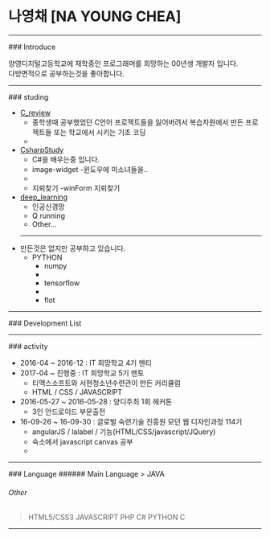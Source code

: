 # 나영채 [NA YOUNG CHEA]
<hr/>
### Introduce
<p>
양영디지털고등학교에 재학중인 프로그래머를 희망하는 00년생 개발자 입니다.<br>
다방면적으로 공부하는것을 좋아합니다.<br>
</p>
<hr/>
### studing
<ul>
<li><a href="#">C_review</a>
<ul>
<li>중학생때 공부했었던 C언어 프로젝트들을 잃어버려서 복습차원에서 만든 프로젝트들 또는 학교에서 시키는 기초 코딩<li>
</ul>
</li>

<li><a href="#">CsharpStudy</a>
<ul>
<li>C#을 배우는중 입니다.</li>
<li>image-widget -윈도우에 미소녀들을..<li>
<li>지뢰찾기 -winForm 지뢰찾기</li>
</ul>
</li>

<li><a href="#">deep_learning</a>
<ul>
<li>인공신경망</li>
<li>Q running</li>
<li>Other...</li>
</ul>
</li>

<hr/>
<li>만든것은 없지만 공부하고 있습니다.
<ul>
<li>PYTHON
<ul>
<li>numpy<li>
<li>tensorflow<li>
<li>flot</li>
</ul>
</li>
</ul>
</li>


</ul>

<hr/>
### Development List

<hr/>
### activity
<ul>
<li>2016-04 ~ 2016-12 : IT 희망학교 4기 멘티 </li>
<li>2017-04 ~ 진행중 : IT 희망학교 5기 멘토
<ul>
<li>티맥스소프트와 서현청소년수련관이 만든 커리큘럼</li>
<li>HTML / CSS / JAVASCRIPT</li>
</ul>
</li>

<li>2016-05-27 ~ 2016-05-28 : 양디주최 1회 헤커톤
<ul>
<li>3인 안드로이드 부문출전</li>
</ul>
</li>

<li>16-09-26 ~ 16-09-30 : 글로벌 숙련기술 진흥원 모던 웹 디자인과정 114기
<ul>
<li>angularJS / lalabel / 기능(HTML/CSS/javascript/JQuery)</li>
<li>숙소에서 javascript canvas 공부<li>
</ul>
</li>
</ul>
<hr/>
### Language
###### Main Language
> JAVA

###### Other
> HTML5/CSS3
> JAVASCRIPT
> PHP
> C#
> PYTHON
> C
<hr/>
